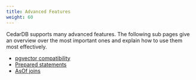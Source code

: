 ```yaml
---
title: Advanced Features
weight: 60
---
```


CedarDB supports many advanced features.
The following sub pages give an overview over the most important ones and explain how to use them most effectively.

* [pgvector compatibility](pgvector)
* [Prepared statements](pgvector)
* [AsOf joins](asof_join)


